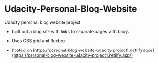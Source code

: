 # Udacity-Personal-Blog-Website
Udacity personal blog website project

* built out a blog site with links to separate pages with blogs

* Uses CSS grid and flexbox

* hosted on [https://personal-blog-website-udacity-project1.netlify.app/](https://personal-blog-website-udacity-project1.netlify.app/)
